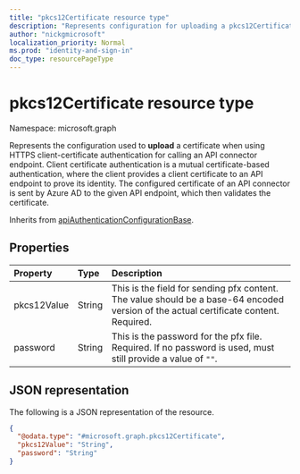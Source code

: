 ```yaml
---
title: "pkcs12Certificate resource type"
description: "Represents configuration for uploading a pkcs12Certificate in an API call."
author: "nickgmicrosoft"
localization_priority: Normal
ms.prod: "identity-and-sign-in"
doc_type: resourcePageType
---
```


# pkcs12Certificate resource type

Namespace: microsoft.graph

Represents the configuration used to **upload** a certificate when using HTTPS client-certificate authentication for calling an API connector endpoint. Client certificate authentication is a mutual certificate-based authentication, where the client provides a client certificate to an API endpoint to prove its identity. The configured certificate of an API connector is sent by Azure AD to the given API endpoint, which then validates the certificate.

Inherits from [apiAuthenticationConfigurationBase](../resources/apiauthenticationconfigurationbase.md).

## Properties

|Property|Type|Description|
|:---|:---|:---|
|pkcs12Value|String| This is the field for sending pfx content. The value should be a base-64 encoded version of the actual certificate content. Required.|
|password|String| This is the password for the pfx file. Required. If no password is used, must still provide a value of `""`.|

## JSON representation

The following is a JSON representation of the resource.
<!-- {
  "blockType": "resource",
  "@odata.type": "microsoft.graph.pkcs12Certificate"
}
-->

``` json
{
  "@odata.type": "#microsoft.graph.pkcs12Certificate",
  "pkcs12Value": "String",
  "password": "String"
}
```
